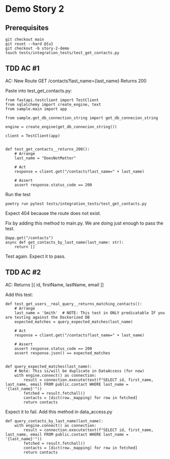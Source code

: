 # Demo Story 2

## Prerequisites

```
git checkout main
git reset --hard @{u}
git checkout -b story-2-demo
touch tests/integration_tests/test_get_contacts.py
```

## TDD AC #1

AC: New Route GET /contacts?last_name={last_name} Returns 200

Paste into test_get_contacts.py:
```
from fastapi.testclient import TestClient
from sqlalchemy import create_engine, text
from sample.main import app

from sample.get_db_connection_string import get_db_connecion_string

engine = create_engine(get_db_connecion_string())

client = TestClient(app)


def test_get_contacts__returns_200():
    # Arrange
    last_name = "DoesNotMatter"

    # Act
    response = client.get("/contacts?last_name=" + last_name)

    # Assert
    assert response.status_code == 200
```

Run the test
```
poetry run pytest tests/integration_tests/test_get_contacts.py
```

Expect 404 because the route does not exist.

Fix by adding this method to main.py.  We are doing just enough to pass the test.

```
@app.get("/contacts")
async def get_contacts_by_last_name(last_name: str):
    return []
```

Test again.  Expect it to pass.

## TDD AC #2

AC: Returns [{ id, firstName, lastName, email ]]

Add this test:
```
def test_get_users__real_query__returns_matching_contacts():
    # Arrange
    last_name = 'Smith'  # NOTE: This test in ONLY predicatable IF you are testing against the Dockerized DB
    expected_matches = query_expected_matches(last_name)

    # Act
    response = client.get("/contacts?last_name=" + last_name)

    # Assert
    assert response.status_code == 200
    assert response.json() == expected_matches


def query_expected_matches(last_name):
    # Note: This is/will be duplicate in DataAccess (for now)
    with engine.connect() as connection:
        result = connection.execute(text(f"SELECT id, first_name, last_name, email FROM public.contact WHERE last_name = '{last_name}'"))
        fetched = result.fetchall()
        contacts = [dict(row._mapping) for row in fetched]
        return contacts
```

Expect it to fail. Add this method in data_access.py

```
def query_contacts_by_last_name(last_name):
    with engine.connect() as connection:
        result = connection.execute(text(f"SELECT id, first_name, last_name, email FROM public.contact WHERE last_name = '{last_name}'"))
        fetched = result.fetchall()
        contacts = [dict(row._mapping) for row in fetched]
        return contacts
```


